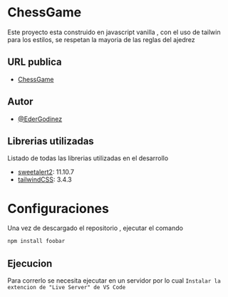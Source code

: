 # ChessGame

Este proyecto esta construido en javascript vanilla , con el uso de tailwin para los estilos, se respetan la mayoria de las reglas del ajedrez

## URL publica 
- [ChessGame](https://chessgamemx.netlify.app/)

## Autor

- [@EderGodinez](https://github.com/EderGodinez)
## Librerias utilizadas 
Listado de todas las librerias utilizadas en el desarrollo
* [sweetalert2](https://sweetalert2.github.io): 11.10.7
* [tailwindCSS](https://tailwindcss.com/): 3.4.3

# Configuraciones

Una vez de descargado el repositorio , ejecutar el comando
```bash
npm install foobar
```

## Ejecucion 

Para correrlo se necesita ejecutar en un servidor por lo cual 
`Instalar la extencion de "Live Server" de VS Code`

